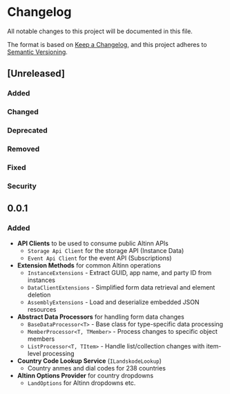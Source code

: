 # Changelog

All notable changes to this project will be documented in this file.

The format is based on [Keep a Changelog](https://keepachangelog.com/en/1.1.0/),
and this project adheres to [Semantic Versioning](https://semver.org/spec/v2.0.0.html).

## [Unreleased]

### Added <!-- for new features. -->

### Changed <!--  for changes in existing functionality. -->

### Deprecated <!--  for soon-to-be removed features. -->

### Removed <!-- for now removed features. -->

### Fixed <!-- for any bug fixes. -->

### Security <!-- in case of vulnerabilities. -->

## 0.0.1

### Added

- **API Clients** to be used to consume public Altinn APIs
    - `Storage Api Client` for the storage API (Instance Data)
    - `Event Api Client` for the event API (Subscriptions)
- **Extension Methods** for common Altinn operations
    - `InstanceExtensions` - Extract GUID, app name, and party ID from instances
    - `DataClientExtensions` - Simplified form data retrieval and element deletion
    - `AssemblyExtensions` - Load and deserialize embedded JSON resources
- **Abstract Data Processors** for handling form data changes
    - `BaseDataProcessor<T>` - Base class for type-specific data processing
    - `MemberProcessor<T, TMember>` - Process changes to specific object members
    - `ListProcessor<T, TItem>` - Handle list/collection changes with item-level processing
- **Country Code Lookup Service** (`ILandskodeLookup`)
    - Country anmes and dial codes for 238 countries
- **Altinn Options Provider** for country dropdowns
    - `LandOptions` for Altinn dropdowns etc.
